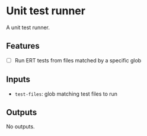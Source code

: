 # Unit test runner

A unit test runner.

## Features

- [ ] Run ERT tests from files matched by a specific glob

## Inputs

- `test-files`: glob matching test files to run

## Outputs

No outputs.
